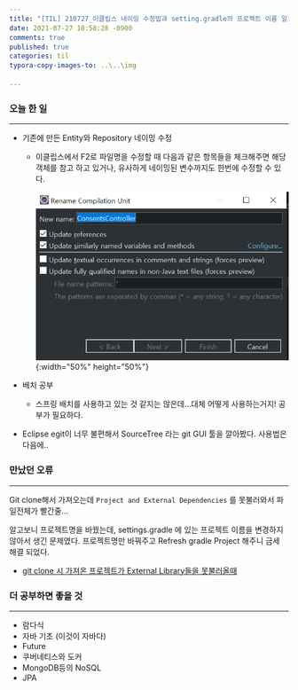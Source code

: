 ```yaml
---
title: "[TIL] 210727_이클립스 네이밍 수정법과 setting.gradle의 프로젝트 이름 일치 필요"
date: 2021-07-27 18:58:28 -0900
comments: true
published: true
categories: til
typora-copy-images-to: ..\..\img

---
```


### 오늘 한 일

---

- 기존에 만든 Entity와 Repository 네이밍 수정
    - 이클립스에서 F2로 파일명을 수정할 때 다음과 같은 항목들을 체크해주면 해당 객체를 참고 하고 있거나, 유사하게 네이밍된 변수까지도 한번에 수정할 수 있다.

        ![image-20210727](/img/rename_class_name.png){:width="50%" height="50%"}

- 배치 공부
    - 스프링 배치를 사용하고 있는 것 같지는 않은데...대체 어떻게 사용하는거지! 공부가 필요하다.
- Eclipse egit이 너무 불편해서 SourceTree 라는 git GUI 툴을 깔아봤다. 사용법은 다음에..
  

### 만났던 오류

---

Git clone해서 가져오는데 `Project and External Dependencies` 를 못불러와서 파일전체가 빨간줄...

알고보니 프로젝트명을 바꿨는데, settings.gradle 에 있는 프로젝트 이름을 변경하지 않아서 생긴 문제였다. 프로젝트명만 바꿔주고 Refresh gradle Project 해주니 금세 해결 되었다.

- [git clone 시 가져온 프로젝트가 External Library들을 못불러올때](http://www.ppusari.com/2019/07/25/project-and-external-dependencies-%EA%B0%80-%EC%97%86%EC%9D%84-%EB%95%8C/)
  

### 더 공부하면 좋을 것

---

- 람다식
- 자바 기초 (이것이 자바다)
- Future
- 쿠버네티스와 도커
- MongoDB등의 NoSQL
- JPA
